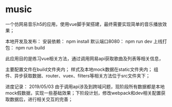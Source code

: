 # music

一个仿网易音乐h5的应用，使用vue脚手架搭建，最终需要实现简单的音乐播放效果；

本地开发及发布：
安装依赖：
npm install
默认端口8080：
npm run dev
上线打包：
npm run build

此应用目的是练习vue相关方法，通过调用网易api获取歌曲及列表等相关信息，

主要配置文件在build文件夹内；
样式及本地mock数据在static文件夹内；
组件、异步获取数据、router、vuex、filters等相关方法位于src文件夹下；

进度记录：
2019/05/03  由于调用api涉及到跨域问题，现阶段所有数据都是本地mock假数据，实现一些基础效果；下阶段计划，修改webpack和dev相关配置获取数据后，进行相关交互的完善；
